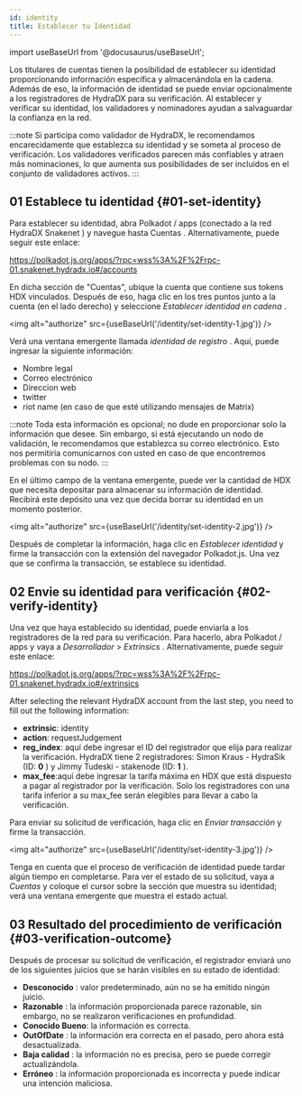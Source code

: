 ```yaml
---
id: identity
title: Establecer tu Identidad
---
```


import useBaseUrl from '@docusaurus/useBaseUrl';

Los titulares de cuentas tienen la posibilidad de establecer su identidad proporcionando información específica y almacenándola en la cadena. Además de eso, la información de identidad se puede enviar opcionalmente a los registradores de HydraDX para su verificación. Al establecer y verificar su identidad, los validadores y nominadores ayudan a salvaguardar la confianza en la red.

:::note
Si participa como validador de HydraDX, le recomendamos encarecidamente que establezca su identidad y se someta al proceso de verificación. Los validadores verificados parecen más confiables y atraen más nominaciones, lo que aumenta sus posibilidades de ser incluidos en el conjunto de validadores activos.
:::

## 01 Establece tu identidad {#01-set-identity}

Para establecer su identidad, abra Polkadot / apps (conectado a la red HydraDX Snakenet ) y navegue hasta Cuentas . Alternativamente, puede seguir este enlace:

https://polkadot.js.org/apps/?rpc=wss%3A%2F%2Frpc-01.snakenet.hydradx.io#/accounts

En dicha sección de "Cuentas", ubique la cuenta que contiene sus tokens HDX vinculados. Después de eso, haga clic en los tres puntos junto a la cuenta (en el lado derecho) y seleccione *Establecer identidad en cadena* .

<img alt="authorize" src={useBaseUrl('/identity/set-identity-1.jpg')} />

Verá una ventana emergente llamada *identidad de registro* . Aquí, puede ingresar la siguiente información:

* Nombre legal
* Correo electrónico
* Direccion web
* twitter
* riot name (en caso de que esté utilizando mensajes de Matrix)

:::note
Toda esta información es opcional; no dude en proporcionar solo la información que desee. Sin embargo, si está ejecutando un nodo de validación, le recomendamos que establezca su correo electrónico. Esto nos permitiría comunicarnos con usted en caso de que encontremos problemas con su nodo.
:::

En el último campo de la ventana emergente, puede ver la cantidad de HDX que necesita depositar para almacenar su información de identidad. Recibirá este depósito una vez que decida borrar su identidad en un momento posterior.

<img alt="authorize" src={useBaseUrl('/identity/set-identity-2.jpg')} />

Después de completar la información, haga clic en *Establecer identidad* y firme la transacción con la extensión del navegador Polkadot.js. Una vez que se confirma la transacción, se establece su identidad.

## 02 Envie su identidad para verificación {#02-verify-identity}

Una vez que haya establecido su identidad, puede enviarla a los registradores de la red para su verificación. Para hacerlo, abra Polkadot / apps y vaya a *Desarrollador* > *Extrinsics* . Alternativamente, puede seguir este enlace:

https://polkadot.js.org/apps/?rpc=wss%3A%2F%2Frpc-01.snakenet.hydradx.io#/extrinsics

After selecting the relevant HydraDX account from the last step, you need to fill out the following information:

* **extrinsic**: identity
* **action**: requestJudgement
* **reg_index**: aquí debe ingresar el ID del registrador que elija para realizar la verificación.
HydraDX tiene 2 registradores: Simon Kraus - HydraSik (ID: **0** ) y Jimmy Tudeski - stakenode (ID: **1** ).
* **max_fee**:aquí debe ingresar la tarifa máxima en HDX que está dispuesto a pagar al registrador por la verificación. Solo los registradores con una tarifa inferior a su max_fee serán elegibles para llevar a cabo la verificación.

Para enviar su solicitud de verificación, haga clic en *Enviar transacción* y firme la transacción.

<img alt="authorize" src={useBaseUrl('/identity/set-identity-3.jpg')} />

Tenga en cuenta que el proceso de verificación de identidad puede tardar algún tiempo en completarse. Para ver el estado de su solicitud, vaya a *Cuentas* y coloque el cursor sobre la sección que muestra su identidad; verá una ventana emergente que muestra el estado actual.

## 03 Resultado del procedimiento de verificación {#03-verification-outcome}

Después de procesar su solicitud de verificación, el registrador enviará uno de los siguientes juicios que se harán visibles en su estado de identidad:

* **Desconocido** : valor predeterminado, aún no se ha emitido ningún juicio.
* **Razonable** : la información proporcionada parece razonable, sin embargo, no se realizaron verificaciones en profundidad.
* **Conocido Bueno**: la información es correcta.
* **OutOfDate** : la información era correcta en el pasado, pero ahora está desactualizada.
* **Baja calidad** : la información no es precisa, pero se puede corregir actualizándola.
* **Erróneo** : la información proporcionada es incorrecta y puede indicar una intención maliciosa.
